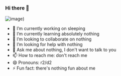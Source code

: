 ### Hi there 👋
![image](https://user-images.githubusercontent.com/129084273/227985566-d55c065e-503b-4d34-8019-6ea0d6b5e56d.png))


- 🔭 I’m currently working on sleeping
- 🌱 I’m currently learning absolutely nothing
- 👯 I’m looking to collaborate on nothing
- 🤔 I’m looking for help with nothing
- 💬 Ask me about nothing, I don't want to talk to you
- 📫 How to reach me: don't reach me
- 😄 Pronouns: r2/d2
- ⚡ Fun fact: there's nothing fun about me

